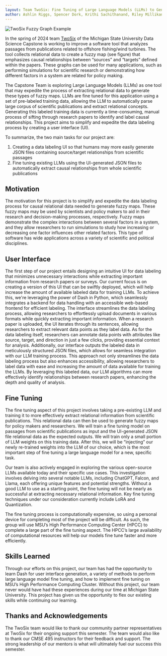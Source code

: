 ```yaml
---
layout: Team TwoSix: Fine Tuning of Large Language Models (LLMs) to Generate Fuzzy Maps to Summarize Scientific Research
author: Ashlin Riggs, Spencer Dork, Krithi Sachithanand, Riley Millikan, Aadarsh Swaminathan
---
```


![TwoSix Fuzzy Graph Example](./images/TwoSix_Diagram.jpg)

In the spring of 2024 team [TwoSix](https://twosixtech.com/) of the Michigan State University Data Science Capstone is working to improve a software tool that analyzes passages from publications related to offshore fishing/wind turbines. The tool collects relational data to create a fuzzy map (see figure) that emphasizes causal relationships between “sources” and “targets” defined within the papers. These graphs can be used for many applications, such as performing simulations for scientific research or demonstrating how different factors in a system are related for policy making.
 
The Capstone Team is exploring Large Language Models (LLMs) as one tool that may expedite the process of extracting relational data to generate these types of fuzzy maps. LLMs are fine tuned for this application using a set of pre-labeled training data, allowing the LLM to automatically parse large corpus of scientific publications and extract relational concepts. Generating this labeled training data is currently a time-consuming, manual process of sifting through research papers to identify and label causal relationships. This project aims to simplify and expedite the data labeling process by creating a user interface (UI). 

To summarize, the two main tasks for our project are:
1.	Creating a data labeling UI so that humans may more easily generate JSON files containing source/target relationships from scientific passages
2.	Fine tuning existing LLMs using the UI-generated JSON files to automatically extract causal relationships from whole scientific publications

## Motivation
The motivation for this project is to simplify and expedite the data labeling process for causal relational data needed to generate fuzzy maps. These fuzzy maps may be used by scientists and policy makers to aid in their research and decision-making processes, respectively. Fuzzy maps demonstrate the complex interactions between several factors in a system, and they allow researchers to run simulations to study how increasing or decreasing one factor influences other related factors. This type of software has wide applications across a variety of scientific and political disciplines.

## User Interface
The first step of our project entails designing an intuitive UI for data labeling that minimizes unnecessary interactions while extracting important information from research papers or surveys. Our current focus is on creating a version of this UI that can be swiftly deployed, which will help increase the amount of available labeled data for training LLMs. To achieve this, we're leveraging the power of Dash in Python, which seamlessly integrates a backend for data handling with an accessible web-based frontend for efficient labeling. The interface streamlines the data labeling process, allowing researchers to effortlessly upload documents in various formats while quickly extracting important information. When a research paper is uploaded, the UI iterates through its sentences, allowing researchers to extract relevant data points as they label data. As for the data labeling itself, researchers can annotate data points with attributes like source, target, and direction in just a few clicks, providing essential context for analysis. Additionally, our interface outputs the labeled data in meticulously structured JSON files, which allows for seamless integration with our LLM training process. This approach not only streamlines the data labeling process but also enhances accessibility, allowing researchers to label data with ease and increasing the amount of data available for training the LLMs. By leveraging this labeled data, our LLM algorithms can more effectively identify relationships between research papers, enhancing the depth and quality of analysis.

## Fine Tuning
The fine tuning aspect of this project involves taking a pre-existing LLM and training it to more effectively extract relational information from scientific publications. This relational data can then be used to generate fuzzy maps for policy makers and researchers. We will train a fine tuning model on passages from scientific publications as input and the UI-generated JSON file relational data as the expected outputs. We will train only a small portion of LLM weights on this training data. After this, we will be “injecting” our newly re-trained weights into the LLM of our choice, which is the most important step of fine tuning a large language model for a new, specific task.

Our team is also actively engaged in exploring the various open-source LLMs available today and their specific use cases. This investigation involves delving into several notable LLMs, including ChatGPT, Falcon, and Llama, each offering unique features and potential strengths. Without a good LLM to use as a starting point, the fine tuning will not be nearly as successful at extracting necessary relational information. Key fine tuning techniques under our consideration currently include LoRA and Quantization.

The fine tuning process is computationally expensive, so using a personal device for completing most of the project will be difficult. As such, the group will use MSU’s High Performance Computing Center (HPCC) to complete a large part of the fine tuning aspect. The HPCC’s large availability of computational resources will help our models fine tune faster and more efficiently.

## Skills Learned
Through our efforts on this project, our team has had the opportunity to learn Dash for user interface generation, a variety of methods to perform large language model fine tuning, and how to implement fine tuning on MSU’s High Performance Computing Cluster. Without this project, our team never would have had these experiences during our time at Michigan State University. This project has given us the opportunity to flex our existing skills while continuing our learning.

## Thanks and Acknowledgements
The TwoSix team would like to thank our community partner representatives at TwoSix for their ongoing support this semester. The team would also like to thank our CMSE 495 instructors for their feedback and support. The strong leadership of our mentors is what will ultimately fuel our success this semester.
